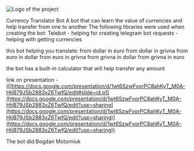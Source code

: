 ![Logo of the project]()
  
  
  Currency Translator Bot
  A bot that can learn the value of currencies and help transfer from one to another
      The following libraries were used when creating the bot:
                                                           Telebot - helping for creating telegram bot
                                                           requests - helping with getting currencies




this bot helping you translate:
            from dollar in euro
            from dollar in grivna
            from euro in dollar
            from euro in grivna
            from grivna in dollar
            from grivna in euro



the bot has a built-in calculator that will help transfer any amount


link on presentation - ([[https://docs.google.com/presentation/d/1wt6SzwFvorPC8ahKyT_M0A-HtjB79JSb2883xZ6TwfQ/edit#slide=id.p1](https://docs.google.com/presentation/d/1wt6SzwFvorPC8ahKyT_M0A-HtjB79JSb2883xZ6TwfQ/edit?usp=sharing](https://docs.google.com/presentation/d/1wt6SzwFvorPC8ahKyT_M0A-HtjB79JSb2883xZ6TwfQ/edit?usp=sharing)](https://docs.google.com/presentation/d/1wt6SzwFvorPC8ahKyT_M0A-HtjB79JSb2883xZ6TwfQ/edit?usp=sharing))


The bot did:Bogdan Motorniuk
